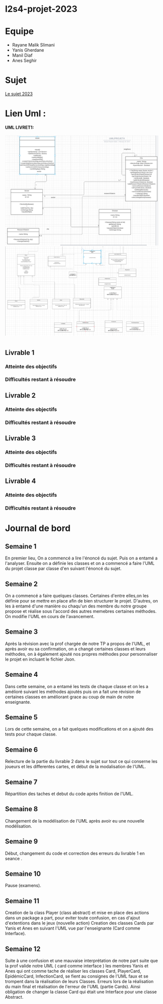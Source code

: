 # l2s4-projet-2023

# Equipe

- Rayane Malik Slimani
- Yanis Gherdane 
- Manil Diaf
- Anes Seghir 

# Sujet

[Le sujet 2023](https://www.fil.univ-lille1.fr/portail/index.php?dipl=L&sem=S4&ue=Projet&label=Documents)
# Lien Uml : 

#### UML LIVRET1:
![UMLV1](UML/UMLLIVRET1.png "UML livrable 1")
![UMLV2](UML/UMLLIVRET2.png "UML livrable 2")
# 

## Livrable 1

### Atteinte des objectifs

### Difficultés restant à résoudre

## Livrable 2

### Atteinte des objectifs

### Difficultés restant à résoudre

## Livrable 3

### Atteinte des objectifs

### Difficultés restant à résoudre

## Livrable 4

### Atteinte des objectifs

### Difficultés restant à résoudre

# Journal de bord

## Semaine 1
 En premier lieu, On a commencé a lire l'énoncé du sujet. Puis on a entamé a l'analyser. Ensuite on a définie les classes et on a commencé a faire l'UML du projet classe par classe d'en suivant l'énoncé du sujet. 

## Semaine 2
On a commencé a faire quelques classes. Certaines d'entre elles,on les définie pour se mettre en place afin de bien structurer le projet. D'autres, on les à entamé d'une manière ou chaqu'un des membre du notre groupe propose et réalise sous l'accord des autres memebres certaines méthodes.
On modifie l'UML en cours de l'avancement.
## Semaine 3
Après la révision avec la prof chargée de notre TP a propos de l'UML, et après avoir eu sa confirmation, on a changé certaines classes et leurs méthodes, on à également ajouté nos propres méthodes pour personnaliser le projet en incluant le fichier Json.

## Semaine 4
Dans cette semaine, on a entamé les tests de chaque classe et on les a amélioré suivant les méthodes ajoutés puis on a fait une révision de certaines classes en améliorant grace au coup de main de notre enseignante.

## Semaine 5
Lors de cette semaine, on a fait quelques modifications et on a ajouté des tests pour chaque classe.

## Semaine 6
Relecture de la partie du livrable 2 dans le sujet sur tout ce qui conserne les joueurs et les differentes cartes, et début de la modalisation de l'UML.

## Semaine 7
Répartition des taches et debut du code après finition de l'UML.

## Semaine 8
Changement de la modélisation de l'UML après avoir eu une nouvelle modélisation. 
## Semaine 9
Début, changement du code et correction des erreurs du livrable 1 en seance .
## Semaine 10
Pause (examens).
## Semaine 11
Creation de la class Player (class abstract) et mise en place des actions dans un package a part, pour eviter toute confusion, en cas d'ajout d'extentions dans le jeux (nouvelle action)
Creation des classes Cards par Yanis et Anes en suivant l'UML vue par l'enseignante (Card comme Interface).
## Semaine 12
Suite à une confusion et une mauvaise interprétation de notre part suite que la prof valide notre UML ( card comme interface ) les membres Yanis et Anes qui ont comme tache de réaliser les classes Card, PlayerCard, EpidémicCard, InfectionCard, se fient au consignes de l'UML faux et se trompent dans la réalisation de leurs Classes.
Erreurs lors de la réalisation du main final et réalisation de l'erreur de l'UML (partie Cards). Ainsi obligation de changer la classe Card qui était une Interface pour une classe Abstract. 